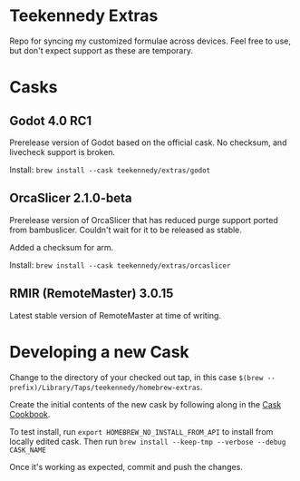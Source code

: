# Teekennedy Extras

Repo for syncing my customized formulae across devices.
Feel free to use, but don't expect support as these are temporary.

# Casks

## Godot 4.0 RC1

Prerelease version of Godot based on the official cask. No checksum, and livecheck support is broken.

Install: `brew install --cask teekennedy/extras/godot`

## OrcaSlicer 2.1.0-beta

Prerelease version of OrcaSlicer that has reduced purge support ported from bambuslicer. Couldn't wait for it to be released as stable.

Added a checksum for arm.

Install: `brew install --cask teekennedy/extras/orcaslicer`

## RMIR (RemoteMaster) 3.0.15

Latest stable version of RemoteMaster at time of writing.

# Developing a new Cask

Change to the directory of your checked out tap, in this case `$(brew --prefix)/Library/Taps/teekennedy/homebrew-extras`.

Create the initial contents of the new cask by following along in the [Cask Cookbook](https://docs.brew.sh/Cask-Cookbook#stanza-app).

To test install, run `export HOMEBREW_NO_INSTALL_FROM_API` to install from locally edited cask. Then run `brew install --keep-tmp --verbose --debug CASK_NAME`

Once it's working as expected, commit and push the changes.
